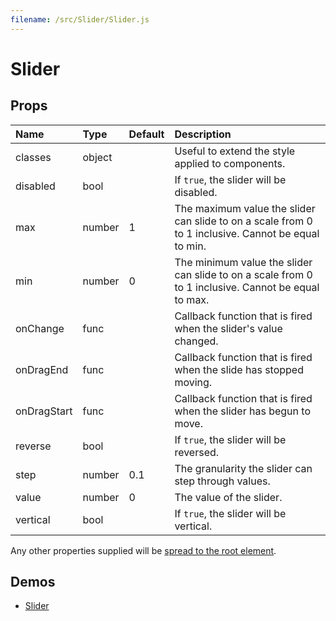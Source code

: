 ```yaml
---
filename: /src/Slider/Slider.js
---
```


<!--- This documentation is automatically generated, do not try to edit it. -->

# Slider



## Props

| Name | Type | Default | Description |
|:-----|:-----|:--------|:------------|
| <span class="prop-name">classes</span> | <span class="prop-type">object |  | Useful to extend the style applied to components. |
| <span class="prop-name">disabled</span> | <span class="prop-type">bool |  | If `true`, the slider will be disabled. |
| <span class="prop-name">max</span> | <span class="prop-type">number | <span class="prop-default">1</span> | The maximum value the slider can slide to on a scale from 0 to 1 inclusive. Cannot be equal to min. |
| <span class="prop-name">min</span> | <span class="prop-type">number | <span class="prop-default">0</span> | The minimum value the slider can slide to on a scale from 0 to 1 inclusive. Cannot be equal to max. |
| <span class="prop-name">onChange</span> | <span class="prop-type">func |  | Callback function that is fired when the slider's value changed. |
| <span class="prop-name">onDragEnd</span> | <span class="prop-type">func |  | Callback function that is fired when the slide has stopped moving. |
| <span class="prop-name">onDragStart</span> | <span class="prop-type">func |  | Callback function that is fired when the slider has begun to move. |
| <span class="prop-name">reverse</span> | <span class="prop-type">bool |  | If `true`, the slider will be reversed. |
| <span class="prop-name">step</span> | <span class="prop-type">number | <span class="prop-default">0.1</span> | The granularity the slider can step through values. |
| <span class="prop-name">value</span> | <span class="prop-type">number | <span class="prop-default">0</span> | The value of the slider. |
| <span class="prop-name">vertical</span> | <span class="prop-type">bool |  | If `true`, the slider will be vertical. |

Any other properties supplied will be [spread to the root element](/guides/api#spread).

## Demos

- [Slider](/demos/slider)

